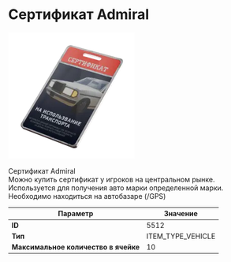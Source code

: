 # Сертификат Admiral

![Item Image](../img/5512.webp?raw=true)

Сертификат Admiral<br>Можно купить сертификат у игроков на центральном рынке.<br>Используется для получения авто марки определенной марки.<br>Необходимо находиться на автобазаре (/GPS)


| Параметр | Значение |
|----------|----------|
| **ID** | 5512 |
| **Тип** | ITEM_TYPE_VEHICLE |
| **Максимальное количество в ячейке** | 10 |

